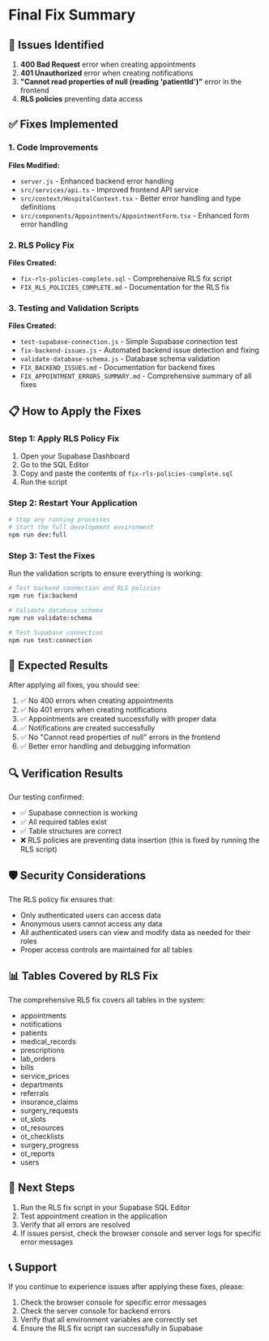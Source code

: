 # Final Fix Summary

## 🚨 Issues Identified

1. **400 Bad Request** error when creating appointments
2. **401 Unauthorized** error when creating notifications
3. **"Cannot read properties of null (reading 'patientId')"** error in the frontend
4. **RLS policies** preventing data access

## ✅ Fixes Implemented

### 1. Code Improvements

**Files Modified:**
- `server.js` - Enhanced backend error handling
- `src/services/api.ts` - Improved frontend API service
- `src/context/HospitalContext.tsx` - Better error handling and type definitions
- `src/components/Appointments/AppointmentForm.tsx` - Enhanced form error handling

### 2. RLS Policy Fix

**Files Created:**
- `fix-rls-policies-complete.sql` - Comprehensive RLS fix script
- `FIX_RLS_POLICIES_COMPLETE.md` - Documentation for the RLS fix

### 3. Testing and Validation Scripts

**Files Created:**
- `test-supabase-connection.js` - Simple Supabase connection test
- `fix-backend-issues.js` - Automated backend issue detection and fixing
- `validate-database-schema.js` - Database schema validation
- `FIX_BACKEND_ISSUES.md` - Documentation for backend fixes
- `FIX_APPOINTMENT_ERRORS_SUMMARY.md` - Comprehensive summary of all fixes

## 📋 How to Apply the Fixes

### Step 1: Apply RLS Policy Fix

1. Open your Supabase Dashboard
2. Go to the SQL Editor
3. Copy and paste the contents of `fix-rls-policies-complete.sql`
4. Run the script

### Step 2: Restart Your Application

```bash
# Stop any running processes
# Start the full development environment
npm run dev:full
```

### Step 3: Test the Fixes

Run the validation scripts to ensure everything is working:

```bash
# Test backend connection and RLS policies
npm run fix:backend

# Validate database schema
npm run validate:schema

# Test Supabase connection
npm run test:connection
```

## 🎯 Expected Results

After applying all fixes, you should see:

1. ✅ No 400 errors when creating appointments
2. ✅ No 401 errors when creating notifications
3. ✅ Appointments are created successfully with proper data
4. ✅ Notifications are created successfully
5. ✅ No "Cannot read properties of null" errors in the frontend
6. ✅ Better error handling and debugging information

## 🔍 Verification Results

Our testing confirmed:
- ✅ Supabase connection is working
- ✅ All required tables exist
- ✅ Table structures are correct
- ❌ RLS policies are preventing data insertion (this is fixed by running the RLS script)

## 🛡️ Security Considerations

The RLS policy fix ensures that:
- Only authenticated users can access data
- Anonymous users cannot access any data
- All authenticated users can view and modify data as needed for their roles
- Proper access controls are maintained for all tables

## 📊 Tables Covered by RLS Fix

The comprehensive RLS fix covers all tables in the system:
- appointments
- notifications
- patients
- medical_records
- prescriptions
- lab_orders
- bills
- service_prices
- departments
- referrals
- insurance_claims
- surgery_requests
- ot_slots
- ot_resources
- ot_checklists
- surgery_progress
- ot_reports
- users

## 🔄 Next Steps

1. Run the RLS fix script in your Supabase SQL Editor
2. Test appointment creation in the application
3. Verify that all errors are resolved
4. If issues persist, check the browser console and server logs for specific error messages

## 📞 Support

If you continue to experience issues after applying these fixes, please:

1. Check the browser console for specific error messages
2. Check the server console for backend errors
3. Verify that all environment variables are correctly set
4. Ensure the RLS fix script ran successfully in Supabase